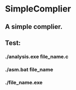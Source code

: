 # SimpleComplier
## A simple complier.

## Test:
### ./analysis.exe file_name.c
### ./asm.bat file_name
### ./file_name.exe